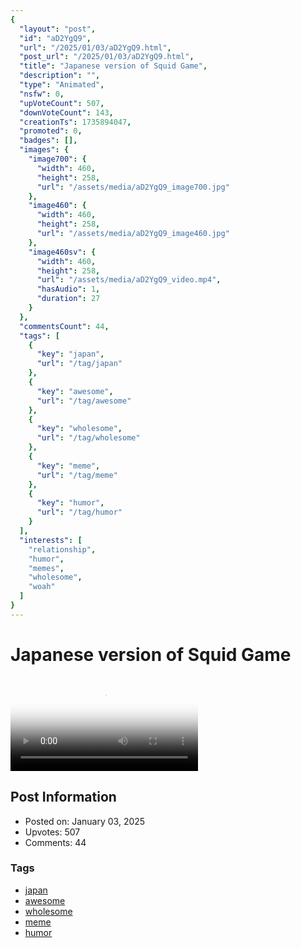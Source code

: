 ```yaml
---
{
  "layout": "post",
  "id": "aD2YgQ9",
  "url": "/2025/01/03/aD2YgQ9.html",
  "post_url": "/2025/01/03/aD2YgQ9.html",
  "title": "Japanese version of Squid Game",
  "description": "",
  "type": "Animated",
  "nsfw": 0,
  "upVoteCount": 507,
  "downVoteCount": 143,
  "creationTs": 1735894047,
  "promoted": 0,
  "badges": [],
  "images": {
    "image700": {
      "width": 460,
      "height": 258,
      "url": "/assets/media/aD2YgQ9_image700.jpg"
    },
    "image460": {
      "width": 460,
      "height": 258,
      "url": "/assets/media/aD2YgQ9_image460.jpg"
    },
    "image460sv": {
      "width": 460,
      "height": 258,
      "url": "/assets/media/aD2YgQ9_video.mp4",
      "hasAudio": 1,
      "duration": 27
    }
  },
  "commentsCount": 44,
  "tags": [
    {
      "key": "japan",
      "url": "/tag/japan"
    },
    {
      "key": "awesome",
      "url": "/tag/awesome"
    },
    {
      "key": "wholesome",
      "url": "/tag/wholesome"
    },
    {
      "key": "meme",
      "url": "/tag/meme"
    },
    {
      "key": "humor",
      "url": "/tag/humor"
    }
  ],
  "interests": [
    "relationship",
    "humor",
    "memes",
    "wholesome",
    "woah"
  ]
}
---
```


# Japanese version of Squid Game

<video controls playsinline loop poster="/assets/media/aD2YgQ9_image460.jpg">
  <source src="/assets/media/aD2YgQ9_video.mp4" type="video/mp4">
  Your browser does not support the video tag.
</video>

## Post Information

- Posted on: January 03, 2025
- Upvotes: 507
- Comments: 44

### Tags

- [japan](/tag/japan)
- [awesome](/tag/awesome)
- [wholesome](/tag/wholesome)
- [meme](/tag/meme)
- [humor](/tag/humor)
